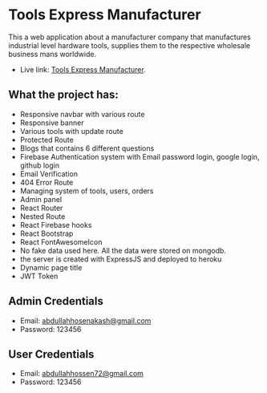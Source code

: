 # Tools Express Manufacturer

This a web application about a manufacturer company that manufactures industrial level hardware tools, supplies them to the respective wholesale business mans worldwide. <br/>

- Live link: [Tools Express Manufacturer](https://tools-express-manufacturer1.web.app/).

## What the project has:

- Responsive navbar with various route
- Responsive banner
- Various tools with update route
- Protected Route
- Blogs that contains 6 different questions
- Firebase Authentication system with Email password login, google login, github login
- Email Verification
- 404 Error Route
- Managing system of tools, users, orders
- Admin panel
- React Router
- Nested Route
- React Firebase hooks
- React Bootstrap
- React FontAwesomeIcon
- No fake data used here. All the data were stored on mongodb.
- the server is created with ExpressJS and deployed to heroku
- Dynamic page title
- JWT Token

## Admin Credentials

- Email: abdullahhosenakash@gmail.com
- Password: 123456

## User Credentials

- Email: abdullahhossen72@gmail.com
- Password: 123456
